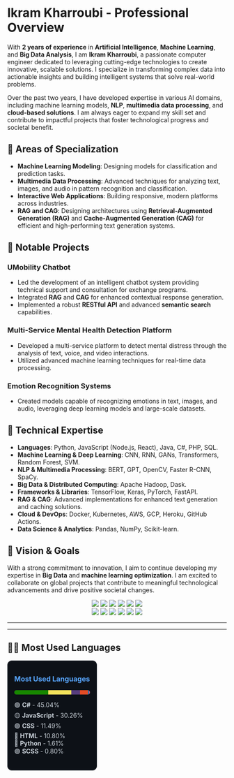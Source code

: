 # Ikram Kharroubi - Professional Overview

With **2 years of experience** in **Artificial Intelligence**, **Machine Learning**, and **Big Data Analysis**, I am **Ikram Kharroubi**, a passionate computer engineer dedicated to leveraging cutting-edge technologies to create innovative, scalable solutions. I specialize in transforming complex data into actionable insights and building intelligent systems that solve real-world problems.

Over the past two years, I have developed expertise in various AI domains, including machine learning models, **NLP**, **multimedia data processing**, and **cloud-based solutions**. I am always eager to expand my skill set and contribute to impactful projects that foster technological progress and societal benefit.

## 🌟 Areas of Specialization

- **Machine Learning Modeling**: Designing models for classification and prediction tasks.
- **Multimedia Data Processing**: Advanced techniques for analyzing text, images, and audio in pattern recognition and classification.
- **Interactive Web Applications**: Building responsive, modern platforms across industries.
- **RAG and CAG**: Designing architectures using **Retrieval-Augmented Generation (RAG)** and **Cache-Augmented Generation (CAG)** for efficient and high-performing text generation systems.

## 💼 Notable Projects

### UMobility Chatbot
- Led the development of an intelligent chatbot system providing technical support and consultation for exchange programs.
- Integrated **RAG** and **CAG** for enhanced contextual response generation.
- Implemented a robust **RESTful API** and advanced **semantic search** capabilities.

### Multi-Service Mental Health Detection Platform
- Developed a multi-service platform to detect mental distress through the analysis of text, voice, and video interactions.
- Utilized advanced machine learning techniques for real-time data processing.

### Emotion Recognition Systems
- Created models capable of recognizing emotions in text, images, and audio, leveraging deep learning models and large-scale datasets.

## 🚀 Technical Expertise

- **Languages**: Python, JavaScript (Node.js, React), Java, C#, PHP, SQL.
- **Machine Learning & Deep Learning**: CNN, RNN, GANs, Transformers, Random Forest, SVM.
- **NLP & Multimedia Processing**: BERT, GPT, OpenCV, Faster R-CNN, SpaCy.
- **Big Data & Distributed Computing**: Apache Hadoop, Dask.
- **Frameworks & Libraries**: TensorFlow, Keras, PyTorch, FastAPI.
- **RAG & CAG**: Advanced implementations for enhanced text generation and caching solutions.
- **Cloud & DevOps**: Docker, Kubernetes, AWS, GCP, Heroku, GitHub Actions.
- **Data Science & Analytics**: Pandas, NumPy, Scikit-learn.

## 🎯 Vision & Goals
With a strong commitment to innovation, I aim to continue developing my expertise in **Big Data** and **machine learning optimization**. I am excited to collaborate on global projects that contribute to meaningful technological advancements and drive positive societal changes.


<p align="center">
  <img src="https://img.shields.io/badge/NODE.JS-339933?style=for-the-badge&logo=nodedotjs&logoColor=white"/>
  <img src="https://img.shields.io/badge/REACT-20232A?style=for-the-badge&logo=react&logoColor=61DAFB"/>
  <img src="https://img.shields.io/badge/MONGODB-47A248?style=for-the-badge&logo=mongodb&logoColor=white"/>
  <img src="https://img.shields.io/badge/EXPRESS-000000?style=for-the-badge&logo=express&logoColor=white"/>
  <img src="https://img.shields.io/badge/JAVASCRIPT-F7DF1E?style=for-the-badge&logo=javascript&logoColor=black"/>
  <img src="https://img.shields.io/badge/PYTHON-3776AB?style=for-the-badge&logo=python&logoColor=white"/>
  <br/>
  <img src="https://img.shields.io/badge/GIT-F05032?style=for-the-badge&logo=git&logoColor=white"/>
  <img src="https://img.shields.io/badge/GITHUB-181717?style=for-the-badge&logo=github&logoColor=white"/>
  <img src="https://img.shields.io/badge/MYSQL-4479A1?style=for-the-badge&logo=mysql&logoColor=white"/>
  <img src="https://img.shields.io/badge/TENSORFLOW-FF6F00?style=for-the-badge&logo=tensorflow&logoColor=white"/>
  <img src="https://img.shields.io/badge/KERAS-D00000?style=for-the-badge&logo=keras&logoColor=white"/>
  <img src="https://img.shields.io/badge/SCIKIT--LEARN-F7931E?style=for-the-badge&logo=scikit-learn&logoColor=white"/>
</p>

---

---
<h2>🧑‍💻 Most Used Languages</h2>

<div style="background-color:#0d1117; padding: 15px; border-radius: 10px; width: fit-content; border: 1px solid #30363d;">
  <p style="color:#58a6ff; font-weight:bold; font-size: 16px;">Most Used Languages</p>
  <div style="height:10px; width: 100%; background-color:#30363d; border-radius:5px; overflow:hidden; margin-bottom:10px;">
    <div style="width: 45.04%; height: 100%; background-color:#178600; float:left;"></div>
    <div style="width: 30.26%; height: 100%; background-color:#f1e05a; float:left;"></div>
    <div style="width: 11.49%; height: 100%; background-color:#563d7c; float:left;"></div>
    <div style="width: 10.80%; height: 100%; background-color:#e34c26; float:left;"></div>
    <div style="width: 1.61%; height: 100%; background-color:#3572A5; float:left;"></div>
    <div style="width: 0.80%; height: 100%; background-color:#c6538c; float:left;"></div>
  </div>

  <ul style="list-style:none; padding:0; color:#c9d1d9; font-size: 14px;">
    <li>🟢 <strong>C#</strong> - 45.04%</li>
    <li>🟡 <strong>JavaScript</strong> - 30.26%</li>
    <li>🟣 <strong>CSS</strong> - 11.49%</li>
    <li>🔴 <strong>HTML</strong> - 10.80%</li>
    <li>🔵 <strong>Python</strong> - 1.61%</li>
    <li>🟣 <strong>SCSS</strong> - 0.80%</li>
  </ul>
</div>


